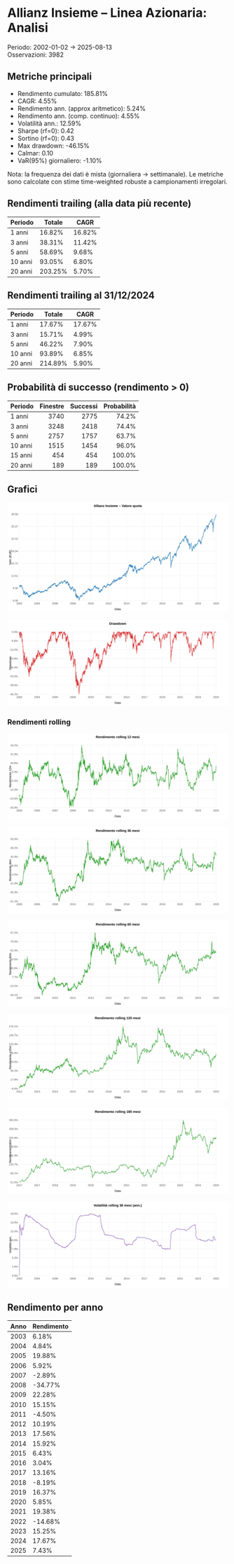 # Allianz Insieme – Linea Azionaria: Analisi

Periodo: 2002-01-02 → 2025-08-13  
Osservazioni: 3982

## Metriche principali

- Rendimento cumulato: 185.81%
- CAGR: 4.55%
- Rendimento ann. (approx aritmetico): 5.24%
- Rendimento ann. (comp. continuo): 4.55%
- Volatilità ann.: 12.59%
- Sharpe (rf=0): 0.42
- Sortino (rf=0): 0.43
- Max drawdown: -46.15%
- Calmar: 0.10
- VaR(95%) giornaliero: -1.10%

Nota: la frequenza dei dati è mista (giornaliera → settimanale). Le metriche sono calcolate con stime time-weighted robuste a campionamenti irregolari.

## Rendimenti trailing (alla data più recente)

Periodo | Totale | CAGR
---|---|---
1 anni | 16.82% | 16.82%
3 anni | 38.31% | 11.42%
5 anni | 58.69% | 9.68%
10 anni | 93.05% | 6.80%
20 anni | 203.25% | 5.70%

## Rendimenti trailing al 31/12/2024

Periodo | Totale | CAGR
---|---|---
1 anni | 17.67% | 17.67%
3 anni | 15.71% | 4.99%
5 anni | 46.22% | 7.90%
10 anni | 93.89% | 6.85%
20 anni | 214.89% | 5.90%

## Probabilità di successo (rendimento > 0)

Periodo | Finestre | Successi | Probabilità
---|---:|---:|---:
1 anni | 3740 | 2775 | 74.2%
3 anni | 3248 | 2418 | 74.4%
5 anni | 2757 | 1757 | 63.7%
10 anni | 1515 | 1454 | 96.0%
15 anni | 454 | 454 | 100.0%
20 anni | 189 | 189 | 100.0%

## Grafici

![NAV](price.svg)

![Drawdown](drawdown.svg)

### Rendimenti rolling
![Rolling 12m return](rolling_12m_return.svg)

![Rolling 36m return](rolling_36m_return.svg)

![Rolling 60m return](rolling_60m_return.svg)

![Rolling 120m return](rolling_120m_return.svg)

![Rolling 180m return](rolling_180m_return.svg)

![Rolling 36m vol](rolling_36m_vol.svg)

## Rendimento per anno

Anno | Rendimento
---|---
2003 | 6.18%
2004 | 4.84%
2005 | 19.88%
2006 | 5.92%
2007 | -2.89%
2008 | -34.77%
2009 | 22.28%
2010 | 15.15%
2011 | -4.50%
2012 | 10.19%
2013 | 17.56%
2014 | 15.92%
2015 | 6.43%
2016 | 3.04%
2017 | 13.16%
2018 | -8.19%
2019 | 16.37%
2020 | 5.85%
2021 | 19.38%
2022 | -14.68%
2023 | 15.25%
2024 | 17.67%
2025 | 7.43%
